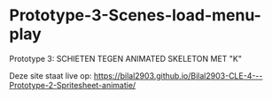 # Prototype-3-Scenes-load-menu-play

Prototype 3: SCHIETEN TEGEN ANIMATED SKELETON MET "K" 

Deze site staat live op: https://bilal2903.github.io/Bilal2903-CLE-4---Prototype-2-Spritesheet-animatie/
